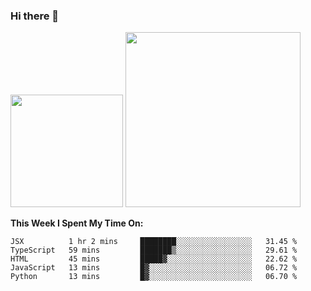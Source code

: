 ### Hi there 👋

<!--
**nestor22/nestor22** is a ✨ _special_ ✨ repository because its `README.md` (this file) appears on your GitHub profile.

Here are some ideas to get you started:

- 🔭 I’m currently working on ...
- 🌱 I’m currently learning ...
- 👯 I’m looking to collaborate on ...
- 🤔 I’m looking for help with ...
- 💬 Ask me about ...
- 📫 How to reach me: ...
- 😄 Pronouns: ...
- ⚡ Fun fact: ...
-->


<img height="180em" src="https://github-readme-stats.vercel.app/api?username=nestor22&show_icons=true&hide_border=true&&count_private=true&include_all_commits=true&theme=radical" />
<img height="280em" src="https://github-readme-stats.vercel.app/api/top-langs/?username=nestor22&layout=compact)](https://github.com/nestor22/github-readme-stats&theme=radical"  />



**This Week I Spent My Time On:**
<!--START_SECTION:waka-->
```text
JSX          1 hr 2 mins     ████████░░░░░░░░░░░░░░░░░   31.45 % 
TypeScript   59 mins         ███████▒░░░░░░░░░░░░░░░░░   29.61 % 
HTML         45 mins         █████▓░░░░░░░░░░░░░░░░░░░   22.62 % 
JavaScript   13 mins         █▓░░░░░░░░░░░░░░░░░░░░░░░   06.72 % 
Python       13 mins         █▓░░░░░░░░░░░░░░░░░░░░░░░   06.70 % 
```
<!--END_SECTION:waka-->


